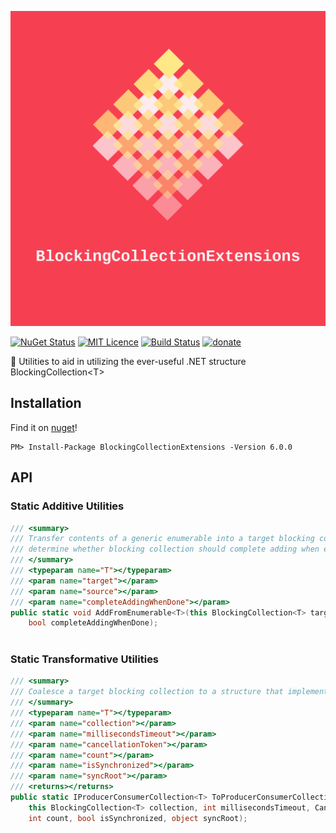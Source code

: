 ![logo](https://raw.githubusercontent.com/Jac21/BlockingCollectionExtensions/master/media/logo.png)

[![NuGet Status](http://img.shields.io/nuget/v/BlockingCollectionExtensions.svg?style=flat)](https://www.nuget.org/packages/BlockingCollectionExtensions/)
[![MIT Licence](https://badges.frapsoft.com/os/mit/mit.svg?v=103)](https://opensource.org/licenses/mit-license.php)
[![Build Status](https://travis-ci.com/Jac21/BlockingCollectionExtensions.svg?branch=master)](https://travis-ci.com/Jac21/BlockingCollectionExtensions)
[![donate](https://img.shields.io/badge/%24-Buy%20me%20a%20coffee-ff69b4.svg?style=flat)](https://www.buymeacoffee.com/jac21) 

📎 Utilities to aid in utilizing the ever-useful .NET structure BlockingCollection&lt;T>

## Installation

Find it on [nuget](https://www.nuget.org/packages/BlockingCollectionExtensions/)!

```
PM> Install-Package BlockingCollectionExtensions -Version 6.0.0
```

## API 

### Static Additive Utilities

```csharp
/// <summary>
/// Transfer contents of a generic enumerable into a target blocking collection,
/// determine whether blocking collection should complete adding when enumerable has finished being added
/// </summary>
/// <typeparam name="T"></typeparam>
/// <param name="target"></param>
/// <param name="source"></param>
/// <param name="completeAddingWhenDone"></param>
public static void AddFromEnumerable<T>(this BlockingCollection<T> target, IEnumerable<T> source,
    bool completeAddingWhenDone);
    
```

### Static Transformative Utilities

```csharp
/// <summary>
/// Coalesce a target blocking collection to a structure that implements the IProducerConsumerCollection interface
/// </summary>
/// <typeparam name="T"></typeparam>
/// <param name="collection"></param>
/// <param name="millisecondsTimeout"></param>
/// <param name="cancellationToken"></param>
/// <param name="count"></param>
/// <param name="isSynchronized"></param>
/// <param name="syncRoot"></param>
/// <returns></returns>
public static IProducerConsumerCollection<T> ToProducerConsumerCollection<T>(
    this BlockingCollection<T> collection, int millisecondsTimeout, CancellationToken cancellationToken,
    int count, bool isSynchronized, object syncRoot);
```
